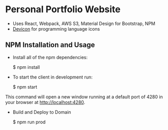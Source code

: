 # Personal Portfolio Website

- Uses React, Webpack, AWS S3, Material Design for Bootstrap, NPM
- [Devicon](https://devicon.dev/) for programming language icons

## NPM Installation and Usage

- Install all of the npm dependencies:

    $ npm install

- To start the client in development run:

    $ npm start

This command will open a new window running at a default port of 4280 in your browser at
[http://localhost:4280](http://localhost:4280/).

- Build and Deploy to Domain

    $ npm run prod
